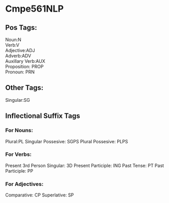 # Cmpe561NLP

<h2>Pos Tags:</h2>

Noun:N<br>
Verb:V<br>
Adjective:ADJ<br>
Adverb:ADV<br>
Auxillary Verb:AUX<br>
Proposition: PROP<br>
Pronoun: PRN

<h2>Other Tags:</h2>
Singular:SG<br>

<h2>Inflectional Suffix Tags</h2>
<h3>For Nouns:</h3>
Plural:PL
Singular Possesive: SGPS
Plural Possesive: PLPS

<h3>For Verbs:</h3>
Present 3rd Person Singular: 3D
Present Participle: ING
Past Tense: PT
Past Participle: PP
<h3>For Adjectives: </h3>
Comparative: CP
Superlative: SP
